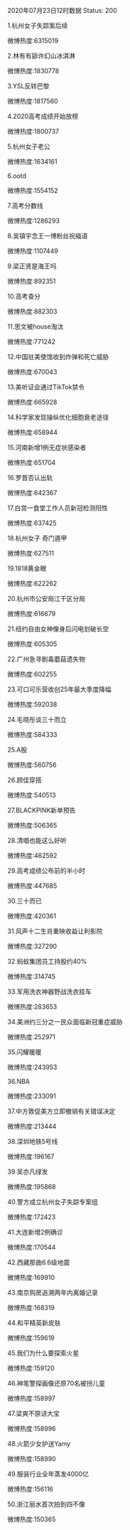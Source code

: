 2020年07月23日12时数据
Status: 200

1.杭州女子失踪案后续

微博热度:6315019

2.林有有舔许幻山冰淇淋

微博热度:1830778

3.YSL反转巴黎

微博热度:1817560

4.2020高考成绩开始放榜

微博热度:1800737

5.杭州女子老公

微博热度:1634161

6.ootd

微博热度:1554152

7.高考分数线

微博热度:1286293

8.吴镇宇念王一博粉丝祝福语

微博热度:1107449

9.梁正贤是海王吗

微博热度:892351

10.高考查分

微博热度:882303

11.思文被house淘汰

微博热度:771242

12.中国驻美使馆收到炸弹和死亡威胁

微博热度:670043

13.美听证会通过TikTok禁令

微博热度:665928

14.科学家发现操纵优化细胞衰老途径

微博热度:658944

15.河南新增1例无症状感染者

微博热度:651704

16.罗晋否认出轨

微博热度:642367

17.白宫一食堂工作人员新冠检测阳性

微博热度:637425

18.杭州女子 奇门遁甲

微博热度:627511

19.1818黄金眼

微博热度:622262

20.杭州市公安局江干区分局

微博热度:616679

21.纽约自由女神像身后闪电划破长空

微博热度:605305

22.广州急寻剧毒蘑菇遗失物

微博热度:602255

23.可口可乐营收创25年最大季度降幅

微博热度:592038

24.毛晓彤谈三十而立

微博热度:584333

25.A股

微博热度:560756

26.顾佳穿搭

微博热度:540513

27.BLACKPINK新单预告

微博热度:506365

28.清唱也能这么好听

微博热度:462592

29.高考成绩公布前的半小时

微博热度:447685

30.三十而已

微博热度:420361

31.风声十二生肖重映收益让利影院

微博热度:327290

32.蚂蚁集团员工持股约40%

微博热度:314745

33.军用洗衣神器野战洗衣挂车

微博热度:283653

34.美洲约三分之一民众面临新冠重症威胁

微博热度:252971

35.闪耀暖暖

微博热度:243953

36.NBA

微博热度:233091

37.中方敦促美方立即撤销有关错误决定

微博热度:213444

38.深圳地铁5号线

微博热度:196167

39.吴亦凡绿发

微博热度:195868

40.警方成立杭州女子失踪专案组

微博热度:172423

41.大连新增2例确诊

微博热度:170544

42.西藏那曲6.6级地震

微博热度:169910

43.南京购房追溯两年内离婚记录

微博热度:168319

44.和平精英新皮肤

微博热度:159619

45.我们为什么要探索火星

微博热度:159120

46.神笔警探画像还原70名被拐儿童

微博热度:158997

47.梁爽不原谅大宝

微博热度:158996

48.火箭少女护送Yamy

微博热度:158990

49.服装行业全年蒸发4000亿

微博热度:156116

50.浙江丽水首次拍到四不像

微博热度:150365

